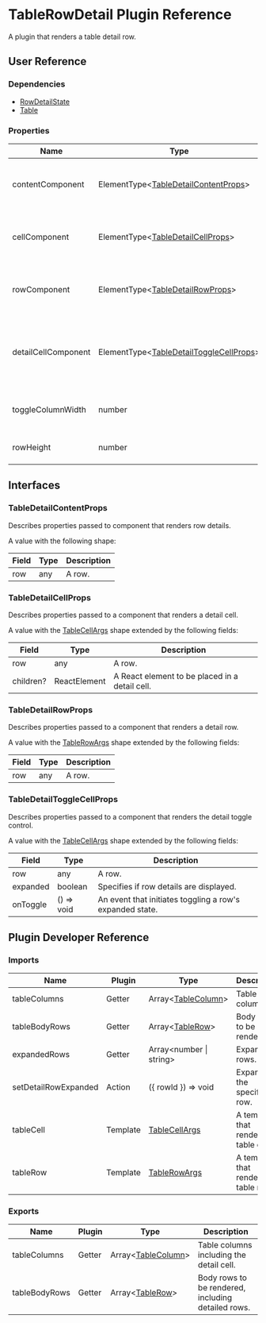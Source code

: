 # TableRowDetail Plugin Reference

A plugin that renders a table detail row.

## User Reference

### Dependencies

- [RowDetailState](row-detail-state.md)
- [Table](table.md)

### Properties

Name | Type | Default | Description
-----|------|---------|------------
contentComponent | ElementType&lt;[TableDetailContentProps](#tabledetailcontentprops)&gt; | | A component that renders row details.
cellComponent | ElementType&lt;[TableDetailCellProps](#tabledetailcellprops)&gt; | | A component that renders a detail cell.
rowComponent | ElementType&lt;[TableDetailRowProps](#tabledetailrowprops)&gt; | | A component that renders a detail row.
detailCellComponent | ElementType&lt;[TableDetailToggleCellProps](#tabledetailtogglecellprops)&gt; | | A component that renders the detail toggle control.
toggleColumnWidth | number | | Specifies the detail toggle cell width.
rowHeight | number | | Specifies the detail row height.

## Interfaces

### TableDetailContentProps

Describes properties passed to component that renders row details.

A value with the following shape:

Field | Type | Description
------|------|------------
row | any | A row.

### TableDetailCellProps

Describes properties passed to a component that renders a detail cell.

A value with the [TableCellArgs](table.md#table-cell-args) shape extended by the following fields:

Field | Type | Description
------|------|------------
row | any | A row.
children? | ReactElement | A React element to be placed in a detail cell.

### TableDetailRowProps

Describes properties passed to a component that renders a detail row.

A value with the [TableRowArgs](table.md#table-row-args) shape extended by the following fields:

Field | Type | Description
------|------|------------
row | any | A row.

### TableDetailToggleCellProps

Describes properties passed to a component that renders the detail toggle control.

A value with the [TableCellArgs](table.md#table-cell-args) shape extended by the following fields:

Field | Type | Description
------|------|------------
row | any | A row.
expanded | boolean | Specifies if row details are displayed.
onToggle | () => void | An event that initiates toggling a row's expanded state.

## Plugin Developer Reference

### Imports

Name | Plugin | Type | Description
-----|--------|------|------------
tableColumns | Getter | Array&lt;[TableColumn](table.md#table-column)&gt; | Table columns.
tableBodyRows | Getter | Array&lt;[TableRow](table.md#table-row)&gt; | Body rows to be rendered.
expandedRows | Getter | Array&lt;number &#124; string&gt; | Expanded rows.
setDetailRowExpanded | Action | ({ rowId }) => void | Expands the specified row.
tableCell | Template | [TableCellArgs](table.md#table-cell-args) | A template that renders a table cell.
tableRow | Template | [TableRowArgs](table.md#table-row-args) | A template that renders a table row.

### Exports

Name | Plugin | Type | Description
-----|--------|------|------------
tableColumns | Getter | Array&lt;[TableColumn](table.md#table-column)&gt; | Table columns including the detail cell.
tableBodyRows | Getter | Array&lt;[TableRow](table.md#table-row)&gt; | Body rows to be rendered, including detailed rows.
